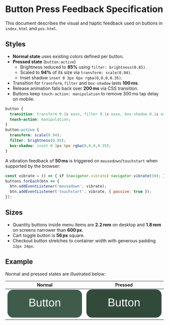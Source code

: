 # Button Press Feedback Specification

This document describes the visual and haptic feedback used on buttons in
`index.html` and `pos.html`.

## Styles

- **Normal state** uses existing colors defined per button.
- **Pressed state** (`button:active`)
  - Brightness reduced to **85%** using `filter: brightness(0.85)`.
  - Scaled to **94%** of its size via `transform: scale(0.94)`.
  - Inset shadow `inset 0 3px 6px rgba(0,0,0,0.35)`.
- Transition for `transform`, `filter` and `box-shadow` lasts **100 ms**.
- Release animation falls back over **200 ms** via CSS transition.
- Buttons keep `touch-action: manipulation` to remove 300 ms tap delay on mobile.

```css
button {
  transition: transform 0.1s ease, filter 0.1s ease, box-shadow 0.1s ease;
  touch-action: manipulation;
}
button:active {
  transform: scale(0.94);
  filter: brightness(0.85);
  box-shadow: inset 0 3px 6px rgba(0,0,0,0.35);
}
```

A vibration feedback of **50 ms** is triggered on `mousedown`/`touchstart` when supported by the browser:

```javascript
const vibrate = () => { if (navigator.vibrate) navigator.vibrate(50); };
buttons.forEach(btn => {
  btn.addEventListener('mousedown', vibrate);
  btn.addEventListener('touchstart', vibrate, { passive: true });
});
```

## Sizes

- Quantity buttons inside menu items are **2.2 rem** on desktop and **1.8 rem** on screens narrower than **600 px**.
- Cart toggle button is **56 px** square.
- Checkout button stretches to container width with generous padding `12px 24px`.

## Example

Normal and pressed states are illustrated below:

| Normal | Pressed |
| ------ | ------- |
| ![normal button](button-before.svg) | ![pressed button](button-after.svg) |

